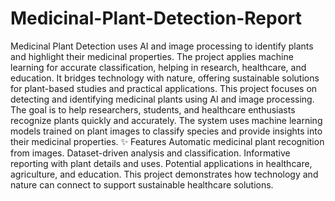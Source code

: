 # Medicinal-Plant-Detection-Report
Medicinal Plant Detection uses AI and image processing to identify plants and highlight their medicinal properties. The project applies machine learning for accurate classification, helping in research, healthcare, and education. It bridges technology with nature, offering sustainable solutions for plant-based studies and practical applications.
This project focuses on detecting and identifying medicinal plants using AI and image processing. The goal is to help researchers, students, and healthcare enthusiasts recognize plants quickly and accurately. The system uses machine learning models trained on plant images to classify species and provide insights into their medicinal properties.
✨ Features
Automatic medicinal plant recognition from images.
Dataset-driven analysis and classification.
Informative reporting with plant details and uses.
Potential applications in healthcare, agriculture, and education.
This project demonstrates how technology and nature can connect to support sustainable healthcare solutions.

